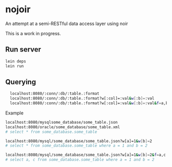 # nojoir

An attempt at a semi-RESTful data access layer using noir

This is a work in progress.

## Run server

```bash
lein deps
lein run
```

## Querying

```bash
  localhost:8080/:conn/:db/:table.:format
  localhost:8080/:conn/:db/:table.:format?w[:col]=:val&w[:b]=:val
  localhost:8080/:conn/:db/:table.:format?w[:col]=:val&w[:b]=:val&f=a,b
```

Example

```bash
localhost:8080/mysqlsome_database/some_table.json
localhost:8080/oracle/some_database/some_table.xml
# select * from some_database.some_table

localhost:8080/mysql/some_database/some_table.json?w[a]=1&w[b]=2
# select * from some_database.some_table where a = 1 and b = 2

localhost:8080/mysql/some_database/some_table.json?w[a]=1&w[b]=2&f=a,c
# select a, c from some_database.some_table where a = 1 and b = 2
```